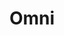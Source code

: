 ---
blog: https://blog.beomni.com/
facebook: https://facebook.com/OmniSF
instagram: https://instagram.com/omni
logohandle: beomni
sort: beomni
title: Omni
twitter: https://x.com/Omni
website: https://www.beomni.com/
---